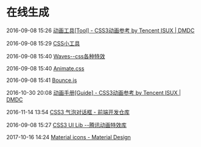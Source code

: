 # 在线生成

2016-09-08 15:26 [动画工具[Tool] - CSS3动画参考 by Tencent ISUX | DMDC](http://isux.tencent.com/css3/tools.html)

2016-09-08 15:29 [CSS小工具](http://linxz.github.io/tianyizone/)

2016-09-08 15:40 [Waves--css各种特效](http://fian.my.id/Waves/)

2016-09-08 15:40 [Animate.css](https://daneden.github.io/animate.css/)

2016-09-08 15:41 [Bounce.js](http://bouncejs.com/)

2016-10-30 20:08 [动画手册[Guide] - CSS3动画参考 by Tencent ISUX | DMDC](http://isux.tencent.com/css3/index.html)

2016-11-14 13:54 [CSS3 气泡对话框 - 前端开发仓库](http://code.ciaoca.com/style/bubble/)

2016-09-08 15:27 [CSS3 UI Lib --腾讯动画特效库](http://css3lib.alloyteam.com/)

2017-10-16 14:24 [Material icons - Material Design](https://material.io/icons/)




